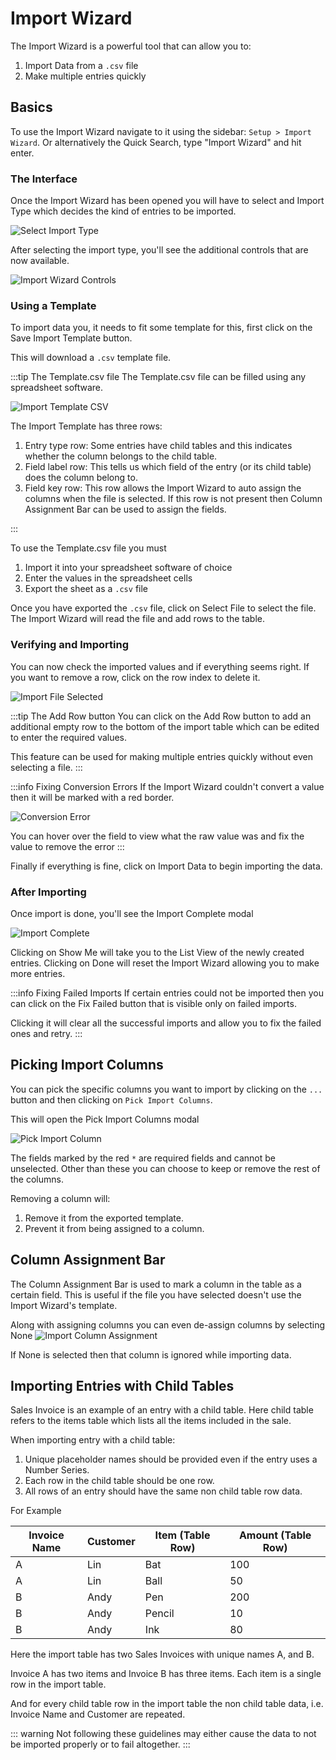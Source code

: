 # Import Wizard

The Import Wizard is a powerful tool that can allow you to:

1. Import Data from a `.csv` file
2. Make multiple entries quickly

## Basics

To use the Import Wizard navigate to it using the sidebar:
`Setup > Import Wizard`.
Or alternatively the Quick Search, type "Import Wizard" and hit enter.

### The Interface

Once the Import Wizard has been opened you will have to select and Import Type
which decides the kind of entries to be imported.

![Select Import Type](./images/select-import-type.png)

After selecting the import type, you'll see the additional controls that are now available.

![Import Wizard Controls](./images/import-wizard-controls.png)

### Using a Template

To import data you, it needs to fit some template for this, first click on the
Save Import Template button.

This will download a `.csv` template file.

:::tip The Template.csv file
The Template.csv file can be filled using any spreadsheet software.

![Import Template CSV](./images/import-template-csv.png)

The Import Template has three rows:

1. Entry type row: Some entries have child tables and this indicates whether the
   column belongs to the child table.
2. Field label row: This tells us which field of the entry (or its child table)
   does the column belong to.
3. Field key row: This row allows the Import Wizard to auto assign the columns
   when the file is selected. If this row is not present then Column Assignment
   Bar can be used to assign the fields.

:::

To use the Template.csv file you must

1. Import it into your spreadsheet software of choice
2. Enter the values in the spreadsheet cells
3. Export the sheet as a `.csv` file

Once you have exported the `.csv` file, click on Select File to select the file.
The Import Wizard will read the file and add rows to the table.

### Verifying and Importing

You can now check the imported values and if everything seems right. If you want
to remove a row, click on the row index to delete it.

![Import File Selected](./images/import-file-selected.png)

:::tip The Add Row button
You can click on the Add Row button to add an additional empty row to the bottom
of the import table which can be edited to enter the required values.

This feature can be used for making multiple entries quickly without even
selecting a file.
:::

:::info Fixing Conversion Errors
If the Import Wizard couldn't convert a value then it will be marked with a red border.

![Conversion Error](./images/import-conversion-error.png)

You can hover over the field to view what the raw value was and fix the value to
remove the error
:::

Finally if everything is fine, click on Import Data to begin importing the data.

### After Importing

Once import is done, you'll see the Import Complete modal

![Import Complete](./images/import-complete.png)

Clicking on Show Me will take you to the List View of the newly created entries.
Clicking on Done will reset the Import Wizard allowing you to make more entries.

:::info Fixing Failed Imports
If certain entries could not be imported then you can click on the Fix Failed
button that is visible only on failed imports.

Clicking it will clear all the successful imports and allow you to fix the
failed ones and retry.
:::

## Picking Import Columns

You can pick the specific columns you want to import by clicking on the `...` button
and then clicking on `Pick Import Columns`.

This will open the Pick Import Columns modal

![Pick Import Column](./images/picking-import-columns.png)

The fields marked by the red `*` are required fields and cannot be unselected.
Other than these you can choose to keep or remove the rest of the columns.

Removing a column will:

1. Remove it from the exported template.
2. Prevent it from being assigned to a column.

## Column Assignment Bar

The Column Assignment Bar is used to mark a column in the table as a certain
field. This is useful if the file you have selected doesn't use the Import
Wizard's template.

Along with assigning columns you can even de-assign columns by selecting None
![Import Column Assignment](./images/import-column-assignment.png)

If None is selected then that column is ignored while importing data.

## Importing Entries with Child Tables

Sales Invoice is an example of an entry with a child table. Here child table
refers to the items table which lists all the items included in the sale.

When importing entry with a child table:

1. Unique placeholder names should be provided even if the entry uses a Number Series.
2. Each row in the child table should be one row.
3. All rows of an entry should have the same non child table row data.

For Example

| Invoice Name | Customer | Item (Table Row) | Amount (Table Row) |
| ------------ | -------- | ---------------- | ------------------ |
| A            | Lin      | Bat              | 100                |
| A            | Lin      | Ball             | 50                 |
| B            | Andy     | Pen              | 200                |
| B            | Andy     | Pencil           | 10                 |
| B            | Andy     | Ink              | 80                 |

Here the import table has two Sales Invoices with unique names A, and B.

Invoice A has two items and Invoice B has three items. Each item is a single row
in the import table.

And for every child table row in the import table the non child table data, i.e.
Invoice Name and Customer are repeated.

::: warning
Not following these guidelines may either cause the data to not be imported
properly or to fail altogether.
:::